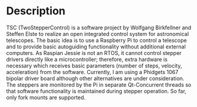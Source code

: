 # Description
TSC (TwoStepperControl) is a software project by Wolfgang Birkfellner and Steffen Elste to realize an open integrated control system for astronomical telescopes. The basic idea is to use a Raspberry Pi to control a telescope and to provide basic autoguiding functionality without additional external computers. As Raspian Jessie is not an RTOS, it cannot control stepper drivers directly like a microcontroller; therefore, extra hardware is necessary which receives basic parameters (number of steps, velocity, acceleration) from the software. Currently, I am using a Phidgets 1067 bipolar driver board although other alternatives are under consideration. The steppers are monitored by the Pi in separate Qt-Concurrent threads so that software functionality is maintained during stepper operation. So far, only fork mounts are supported.
